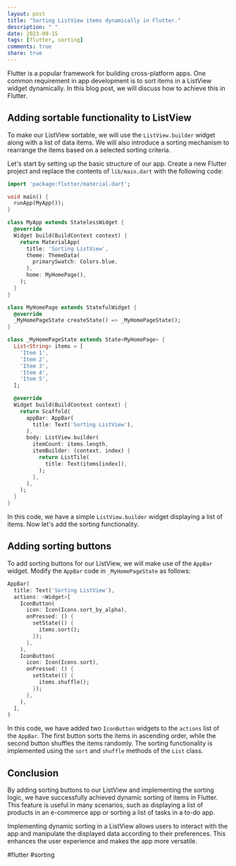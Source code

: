 ```yaml
---
layout: post
title: "Sorting ListView items dynamically in Flutter."
description: " "
date: 2023-09-15
tags: [flutter, sorting]
comments: true
share: true
---
```

Flutter is a popular framework for building cross-platform apps. One common requirement in app development is to sort items in a ListView widget dynamically. In this blog post, we will discuss how to achieve this in Flutter.

## Adding sortable functionality to ListView
To make our ListView sortable, we will use the `ListView.builder` widget along with a list of data items. We will also introduce a sorting mechanism to rearrange the items based on a selected sorting criteria.

Let's start by setting up the basic structure of our app. Create a new Flutter project and replace the contents of `lib/main.dart` with the following code:

```dart
import 'package:flutter/material.dart';

void main() {
  runApp(MyApp());
}

class MyApp extends StatelessWidget {
  @override
  Widget build(BuildContext context) {
    return MaterialApp(
      title: 'Sorting ListView',
      theme: ThemeData(
        primarySwatch: Colors.blue,
      ),
      home: MyHomePage(),
    );
  }
}

class MyHomePage extends StatefulWidget {
  @override
  _MyHomePageState createState() => _MyHomePageState();
}

class _MyHomePageState extends State<MyHomePage> {
  List<String> items = [
    'Item 1',
    'Item 2',
    'Item 3',
    'Item 4',
    'Item 5',
  ];

  @override
  Widget build(BuildContext context) {
    return Scaffold(
      appBar: AppBar(
        title: Text('Sorting ListView'),
      ),
      body: ListView.builder(
        itemCount: items.length,
        itemBuilder: (context, index) {
          return ListTile(
            title: Text(items[index]),
          );
        },
      ),
    );
  }
}
```

In this code, we have a simple `ListView.builder` widget displaying a list of items. Now let's add the sorting functionality.

## Adding sorting buttons
To add sorting buttons for our ListView, we will make use of the `AppBar` widget. Modify the `AppBar` code in `_MyHomePageState` as follows:

```dart
AppBar(
  title: Text('Sorting ListView'),
  actions: <Widget>[
    IconButton(
      icon: Icon(Icons.sort_by_alpha),
      onPressed: () {
        setState(() {
          items.sort();
        });
      },
    ),
    IconButton(
      icon: Icon(Icons.sort),
      onPressed: () {
        setState(() {
          items.shuffle();
        });
      },
    ),
  ],
)
```

In this code, we have added two `IconButton` widgets to the `actions` list of the `AppBar`. The first button sorts the items in ascending order, while the second button shuffles the items randomly. The sorting functionality is implemented using the `sort` and `shuffle` methods of the `List` class.

## Conclusion
By adding sorting buttons to our ListView and implementing the sorting logic, we have successfully achieved dynamic sorting of items in Flutter. This feature is useful in many scenarios, such as displaying a list of products in an e-commerce app or sorting a list of tasks in a to-do app.

Implementing dynamic sorting in a ListView allows users to interact with the app and manipulate the displayed data according to their preferences. This enhances the user experience and makes the app more versatile.

#flutter #sorting